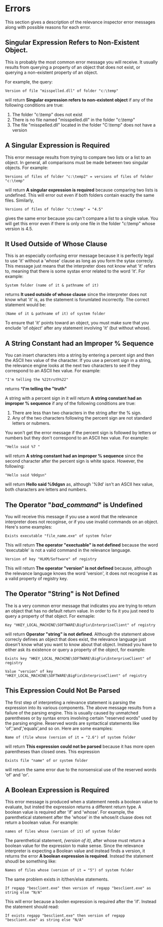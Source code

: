 # Errors
This section gives a description of the relevance inspector error messages along with possible reasons for each error.

## Singular Expression Refers to Non-Existent Object.

This is probably the most common error message you will receive.  It usually results from querying a property of an object that does not exist, or querying a non-existent property of an object.

For example, the query:
````
Version of file "misspelled.dll" of folder "c:\temp"
````
will return **Singular expression refers to non-existent object** if any of the following conditions are true:

1.  The folder "c:\temp" does not exist
2.  There is no file named "misspelled.dll" in the folder "c:\temp"
3.  The file "misspelled.dll" located in the folder "C:\temp" does not have a version

## A Singular Expression is Required

This error message results from trying to compare two lists or a list to an object.  In general, all comparisons must be made between two singular objects.  For example:
````
Versions of files of folder "c:\temp2" = versions of files of folder "c:\temp"
````
will return **A singular expression is required** because comparing two lists is undefined.  This will error out even if both folders contain exactly the same files.  Similarly,
````
Versions of files of folder "c:\temp" = "4.5"
````
gives the same error because you can't compare a list to a single value.  You will get this error even if there is only one file in the folder "c:\temp" whose version is 4.5.

## It Used Outside of Whose Clause
This is an especially confusing error message because it is perfectly legal to use 'it' without a 'whose' clause as long as you form the sytax correcly.  This message just means that the interpreter does not know what 'it' refers to, meaning that there is some systax error related to the word 'it'.  For example:
````
System folder (name of it & pathname of it)
````
returns **It used outside of whose clause** since the interpreter does not know what 'it' is, as the statement is forumlated incorrectly.  The correct statement would be:
````
(Name of it & pathname of it) of system folder
````
To ensure that 'it' points toward an object, you must make sure that you enclude 'of *object*' after any statement involving 'it' (but without whose).

## A String Constant had an Improper % Sequence
You can insert characters into a string by entering a percent sign and then the ASCII hex value of the character.  If you use a percent sign in a string, the relevance engine looks at the next two characters to see if they correspond to an ASCII hex value.  For example:
````
"I'm telling the %22truth%22"
````
returns ***I'm telling the "truth"** 

A string with a percent sign in it will return **A string constant had an improper % sequence** if any of the following conditions are true:

1.  There are less than two characters in the string after the % sign.
2.  Any of the two characters following the percent sign are not standard letters or nubmers.

You won't get the error message if the percent sign is followed by letters or numbers but they don't correspond to an ASCII hex value.  For example:
````
"Hello said %7 "
````
will return **A string constant had an improper % sequence** since the second character after the percent sign is white space.  However, the following:
````
"Hello said %9dgsn"
````
will return **Hello said %9dgsn** as, although '%9d' isn't an ASCII hex value, both characters are letters and numbers.

## The Operator "*bad_command*" is Undefined
You will receive this message if you use a word that the relevance interpreter does not recoginse, or if you use invalid commands on an object.  Here's some examples:
````
Exists executable "file_name.exe" of system foler
````
This will return **The operator "exectuable" is not defined** because the word 'executable' is not a valid command in the relevance language.
````
Version of key "HLKM/Software" of registry
````
This will return **The operator "version" is not defined** because, although the relevance language knows the word 'version', it does not recognise it as a valid property of registry key.

## The Operator "String" is Not Defined
The is a very common error message that indicates you are trying to return an object that has no default return value.  In order to fix it you just need to query a property of that object.  For exmaple:
````
Key "HKEY_LOCAL_MACHINE\SOFTWARE\BigFix\EnterpriseClient" of registry
````
will return **Operator "string" is not defined**.  Although the statement above correcly defines an object that does exist, the relevance language just doesn't know what you want to know about that object.  Instead you have to either ask its existence or query a property of the object, for example:
````
Exists key "HKEY_LOCAL_MACHINE\SOFTWARE\BigFix\EnterpriseClient" of registry
````
````
Value "version" of key "HKEY_LOCAL_MACHINE\SOFTWARE\BigFix\EnterpriseClient" of registry
````

## This Expression Could Not Be Parsed
The first step of interpreting a relevance statement is parsing the expression into its various components.  The above message results from a failure of the parsing engine.  This is usually caused by unmatched parentheses or by syntax errors involving certain "reserved words" used by the parsing engine.  Reserved words are syntactical statements like 'of','and','equals',and so on.  Here are some examples:
````
Name of (file whose (version of it = "2.6") of system folder
````
will return **This expression could not be parsed** because it has more open parentheses than closed ones.  This expression
````
Exists file "name" of or system folder
````
will return the same error due to the nonsensical use of the reserved words 'of' and 'or'.

## A Boolean Expression is Required
This error message is produced when a statement needs a boolean value to evaluate, but insted the expression returns a different return type.  A boolean value is required after 'if' and 'whose'. For example, the parenthetical statement after the 'whose' in the whose/it cluase does not return a boolean value.  For example:
````
names of files whose (version of it) of system folder
````
The parenthetical statement, *(version of it)*, after whose must return a boolean value for the expression to make sense.  Since the relevance interpreter is expecting a Boolean value and instead finds a version, it returns the error **A boolean expression is required**. Instead the statement shoudl be something like:
````
Names of files whose (version of it = "5") of system folder
````
The same problem exists in it/then/else statements.
````
If regapp "besclient.exe" then version of regapp "besclient.exe" as string else "N/A"
````
This will error because a boolen expression is required after the 'if'.  Instead the statement should read:
````
If exists regapp "besclient.exe" then version of regapp "besclient.exe" as string else "N/A"
````